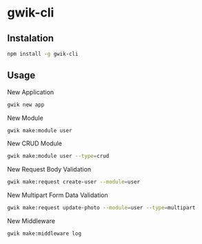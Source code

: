 # gwik-cli

## Instalation

```bash
npm install -g gwik-cli
```

## Usage

New Application

```bash
gwik new app
```

New Module

```bash
gwik make:module user
```

New CRUD Module

```bash
gwik make:module user --type=crud
```

New Request Body Validation

```bash
gwik make:request create-user --module=user
```

New Multipart Form Data Validation

```bash
gwik make:request update-photo --module=user --type=multipart
```

New Middleware

```bash
gwik make:middleware log
```
